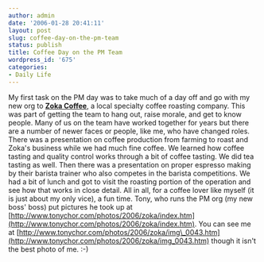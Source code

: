 ```yaml
---
author: admin
date: '2006-01-28 20:41:11'
layout: post
slug: coffee-day-on-the-pm-team
status: publish
title: Coffee Day on the PM Team
wordpress_id: '675'
categories:
- Daily Life
---
```


My first task on the PM day was to take much of a day off and go with my
new org to **[Zoka Coffee](http://www.zokacoffee.com/)**, a local
specialty coffee roasting company. This was part of getting the team to
hang out, raise morale, and get to know people. Many of us on the team
have worked together for years but there are a number of newer faces or
people, like me, who have changed roles. There was a presentation on
coffee production from farming to roast and Zoka's business while we had
much fine coffee. We learned how coffee tasting and quality control
works through a bit of coffee tasting. We did tea tasting as well. Then
there was a presentation on proper espresso making by their barista
trainer who also competes in the barista competitions. We had a bit of
lunch and got to visit the roasting portion of the operation and see how
that works in close detail. All in all, for a coffee lover like myself
(it is just about my only vice), a fun time. Tony, who runs the PM org
(my new boss' boss) put pictures he took up at
[http://www.tonychor.com/photos/2006/zoka/index.htm](http://www.tonychor.com/photos/2006/zoka/index.htm).
You can see me at
[http://www.tonychor.com/photos/2006/zoka/img\_0043.htm](http://www.tonychor.com/photos/2006/zoka/img_0043.htm)
though it isn't the best photo of me. :-)
